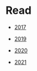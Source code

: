 # Read


 - [2017](Read/2017.md)
    
 - [2019](Read/2019.md)
    
 - [2020](Read/2020.md)
    
 - [2021](Read/2021.md)
    
